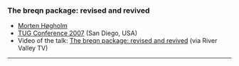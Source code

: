 
### The breqn package: revised and revived
  
+ [Morten Høgholm]({{site.baseurl}}/about/team/#morten-høgholm)
+ [TUG Conference 2007](http://tug.org/tug2007/) (San Diego, USA)
+ Video of the talk: [The breqn package: revised and revived](http://river-valley.zeeba.tv/the-breqn-package-revised-and-revived/)  (via River Valley TV)

***


